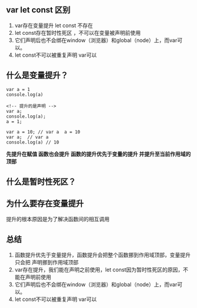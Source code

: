 ## var let const 区别
1. var存在变量提升 let const 不存在
2. let const存在暂时性死区 ，不可以在变量被声明前使用
3. 它们声明后也不会绑在window（浏览器）和global（node）上，而var可以。
4. let const不可以被重复声明 var可以
## 什么是变量提升？
```
var a = 1
console.log(a)
```

```
<!-- 提升的是声明 -->
var a;
console.log(a);
a = 1;
```

```
var a = 10; // var a  a = 10
var a;  // var a
console.log(a) // 10
```

**先提升在赋值 函数也会提升**
**函数的提升优先于变量的提升 并提升至当前作用域的顶部**

## 什么是暂时性死区？


## 为什么要存在变量提升
提升的根本原因是为了解决函数间的相互调用

## 总结
1. 函数提升优先于变量提升，函数提升会把整个函数挪到作用域顶部，变量提升只会把
声明挪到作用域顶部
2. var存在提升，我们能在声明之前使用，let const因为暂时性死区的原因，不能在声明前使用
3. 它们声明后也不会绑在window（浏览器）和global（node）上，而var可以。
4. let const不可以被重复声明 var可以